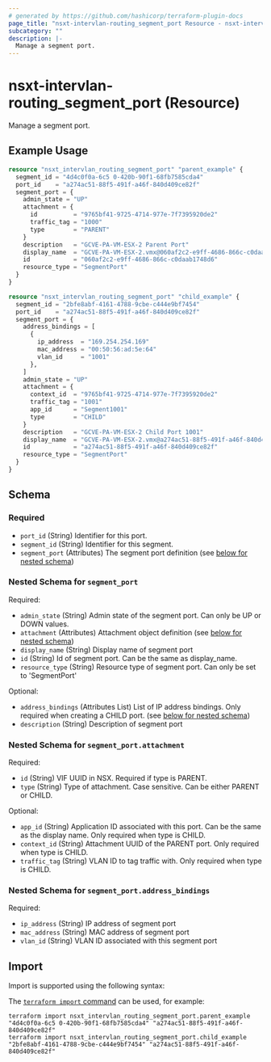 ```yaml
---
# generated by https://github.com/hashicorp/terraform-plugin-docs
page_title: "nsxt-intervlan-routing_segment_port Resource - nsxt-intervlan-routing"
subcategory: ""
description: |-
  Manage a segment port.
---
```


# nsxt-intervlan-routing_segment_port (Resource)

Manage a segment port.

## Example Usage

```terraform
resource "nsxt_intervlan_routing_segment_port" "parent_example" {
  segment_id = "4d4c0f0a-6c5 0-420b-90f1-68fb7585cda4"
  port_id    = "a274ac51-88f5-491f-a46f-840d409ce82f"
  segment_port = {
    admin_state = "UP"
    attachment = {
      id          = "9765bf41-9725-4714-977e-7f7395920de2"
      traffic_tag = "1000"
      type        = "PARENT"
    }
    description   = "GCVE-PA-VM-ESX-2 Parent Port"
    display_name  = "GCVE-PA-VM-ESX-2.vmx@060af2c2-e9ff-4686-866c-c0daab1748d6"
    id            = "060af2c2-e9ff-4686-866c-c0daab1748d6"
    resource_type = "SegmentPort"
  }
}

resource "nsxt_intervlan_routing_segment_port" "child_example" {
  segment_id = "2bfe8abf-4161-4788-9cbe-c444e9bf7454"
  port_id    = "a274ac51-88f5-491f-a46f-840d409ce82f"
  segment_port = {
    address_bindings = [
      {
        ip_address  = "169.254.254.169"
        mac_address = "00:50:56:ad:5e:64"
        vlan_id     = "1001"
      },
    ]
    admin_state = "UP"
    attachment = {
      context_id  = "9765bf41-9725-4714-977e-7f7395920de2"
      traffic_tag = "1001"
      app_id      = "Segment1001"
      type        = "CHILD"
    }
    description   = "GCVE-PA-VM-ESX-2 Child Port 1001"
    display_name  = "GCVE-PA-VM-ESX-2.vmx@a274ac51-88f5-491f-a46f-840d409ce82f"
    id            = "a274ac51-88f5-491f-a46f-840d409ce82f"
    resource_type = "SegmentPort"
  }
}
```

<!-- schema generated by tfplugindocs -->
## Schema

### Required

- `port_id` (String) Identifier for this port.
- `segment_id` (String) Identifier for this segment.
- `segment_port` (Attributes) The segment port definition (see [below for nested schema](#nestedatt--segment_port))

<a id="nestedatt--segment_port"></a>
### Nested Schema for `segment_port`

Required:

- `admin_state` (String) Admin state of the segment port. Can only be UP or DOWN values.
- `attachment` (Attributes) Attachment object definition (see [below for nested schema](#nestedatt--segment_port--attachment))
- `display_name` (String) Display name of segment port
- `id` (String) Id of segment port. Can be the same as display_name.
- `resource_type` (String) Resource type of segment port. Can only be set to 'SegmentPort'

Optional:

- `address_bindings` (Attributes List) List of IP address bindings. Only required when creating a CHILD port. (see [below for nested schema](#nestedatt--segment_port--address_bindings))
- `description` (String) Description of segment port

<a id="nestedatt--segment_port--attachment"></a>
### Nested Schema for `segment_port.attachment`

Required:

- `id` (String) VIF UUID in NSX. Required if type is PARENT.
- `type` (String) Type of attachment. Case sensitive. Can be either PARENT or CHILD.

Optional:

- `app_id` (String) Application ID associated with this port. Can be the same as the display name. Only required when type is CHILD.
- `context_id` (String) Attachment UUID of the PARENT port. Only required when type is CHILD.
- `traffic_tag` (String) VLAN ID to tag traffic with. Only required when type is CHILD.


<a id="nestedatt--segment_port--address_bindings"></a>
### Nested Schema for `segment_port.address_bindings`

Required:

- `ip_address` (String) IP address of segment port
- `mac_address` (String) MAC address of segment port
- `vlan_id` (String) VLAN ID associated with this segment port

## Import

Import is supported using the following syntax:

The [`terraform import` command](https://developer.hashicorp.com/terraform/cli/commands/import) can be used, for example:

```shell
terraform import nsxt_intervlan_routing_segment_port.parent_example "4d4c0f0a-6c5 0-420b-90f1-68fb7585cda4" "a274ac51-88f5-491f-a46f-840d409ce82f"
terraform import nsxt_intervlan_routing_segment_port.child_example "2bfe8abf-4161-4788-9cbe-c444e9bf7454" "a274ac51-88f5-491f-a46f-840d409ce82f"
```
